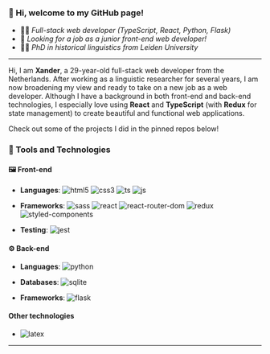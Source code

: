 ### 👋 Hi, welcome to my GitHub page!


* 👨‍💻 _Full-stack web developer (TypeScript, React, Python, Flask)_
* 🔭 _Looking for a job as a junior front-end web developer!_
* 👨‍🎓 _PhD in historical linguistics from Leiden University_
  
---

Hi, I am **Xander**, a 29-year-old full-stack web developer from the Netherlands. After working as a linguistic researcher for several years, I am now broadening my view and ready to take on a new job as a web developer. Although I have a background in both front-end and back-end technologies, I especially love using **React** and **TypeScript** (with **Redux** for state management) to create beautiful and functional web applications.

Check out some of the projects I did in the pinned repos below!

### 🔧 Tools and Technologies
  
#### 🖼️ Front-end

* **Languages**: ![html5](https://img.shields.io/badge/HTML5-E34F26?style=for-the-badge&logo=html5&logoColor=white) ![css3](https://img.shields.io/badge/CSS3-1572B6?style=for-the-badge&logo=css3&logoColor=white) ![ts](https://img.shields.io/badge/TypeScript-007ACC?style=for-the-badge&logo=typescript&logoColor=white) ![js](https://img.shields.io/badge/JavaScript-323330?style=for-the-badge&logo=javascript&logoColor=F7DF1E)

* **Frameworks**: ![sass](https://img.shields.io/badge/Sass-CC6699?style=for-the-badge&logo=sass&logoColor=white) ![react](https://img.shields.io/badge/React-20232A?style=for-the-badge&logo=react&logoColor=61DAFB) ![react-router-dom](https://img.shields.io/badge/React_Router-CA4245?style=for-the-badge&logo=react-router&logoColor=white) ![redux](https://img.shields.io/badge/Redux-593D88?style=for-the-badge&logo=redux&logoColor=white) ![styled-components](https://img.shields.io/badge/styled--components-DB7093?style=for-the-badge&logo=styled-components&logoColor=white)

* **Testing**: ![jest](https://img.shields.io/badge/Jest-C21325?style=for-the-badge&logo=jest&logoColor=white)
  
  
#### ⚙️ Back-end
  
* **Languages**: ![python](https://img.shields.io/badge/Python-FFD43B?style=for-the-badge&logo=python&logoColor=darkgreen)

* **Databases**: ![sqlite](https://img.shields.io/badge/SQLite-07405E?style=for-the-badge&logo=sqlite&logoColor=white)

* **Frameworks**: ![flask](https://img.shields.io/badge/Flask-000000?style=for-the-badge&logo=flask&logoColor=white)

#### Other technologies

* ![latex](https://img.shields.io/badge/LaTeX-47A141?style=for-the-badge&logo=LaTeX&logoColor=white)
                                                                                                   
---

<!--
**XanderVertegaal/XanderVertegaal** is a ✨ _special_ ✨ repository because its `README.md` (this file) appears on your GitHub profile.

Here are some ideas to get you started:

- 🔭 I’m currently working on ...
- 🌱 I’m currently learning ...
- 👯 I’m looking to collaborate on ...
- 🤔 I’m looking for help with ...
- 💬 Ask me about ...
- 📫 How to reach me: ...
- 😄 Pronouns: ...
- ⚡ Fun fact: ...
-->
